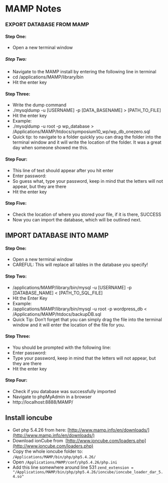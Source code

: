 # MAMP Notes

### EXPORT DATABASE FROM MAMP
#### Step One:
  - Open a new terminal window
  
##### Step Two:
  - Navigate to the MAMP install by entering the following line in terminal
  - cd /applications/MAMP/library/bin
  - Hit the enter key
  
#### Step Three:
  - Write the dump command
  - ./mysqldump -u [USERNAME] -p [DATA_BASENAME] > [PATH_TO_FILE]
  - Hit the enter key
  - Example:
  - ./mysqldump -u root -p wp_database > /Applications/MAMP/htdocs/symposium10_wp/wp_db_onezero.sql
  - Quick tip: to navigate to a folder quickly you can drag the folder into the terminal window and it will write the location of the folder. It was a great day when someone showed me this.
  
#### Step Four:
  - This line of text should appear after you hit enter
  - Enter password:
  - So guess what, type your password, keep in mind that the letters will not appear, but they are there
  - Hit the enter key
  
#### Step Five:
  - Check the location of where you stored your file, if it is there, SUCCESS
  - Now you can import the database, which will be outlined next.

## IMPORT DATABASE INTO MAMP
#### Step One:
  - Open a new terminal window
  - CAREFUL: This will replace all tables in the database you specify!
  
#### Step Two:
  - /applications/MAMP/library/bin/mysql -u [USERNAME] -p [DATABASE_NAME] < [PATH_TO_SQL_FILE]
  - Hit the Enter Key
  - Example:
  - /applications/MAMP/library/bin/mysql -u root -p wordpress_db < /Applications/MAMP/htdocs/backupDB.sql
  - Quick Tip: Don’t forget that you can simply drag the file into the terminal window and it will enter the location of the file for you.
  
#### Step Three:
  - You should be prompted with the following line:
  - Enter password:
  - Type your password, keep in mind that the letters will not appear, but they are there
  - Hit the enter key
  
#### Step Four:
  - Check if you database was successfully imported
  - Navigate to phpMyAdmin in a browser
  - http://localhost:8888/MAMP/

## Install ioncube
  - Get php 5.4.26 from here: [http://www.mamp.info/en/downloads/](http://www.mamp.info/en/downloads/)
  - Download ionCube from  [http://www.ioncube.com/loaders.php](http://www.ioncube.com/loaders.php)
  - Copy the whole ioncube folder to: `/Applications/MAMP/bin/php/php5.4.26/`
  - Open `/Applications/MAMP/conf/php5.4.26/php.ini`
  - Add this line somewhere around line 531 `zend_extension = "/Applications/MAMP/bin/php/php5.4.26/ioncube/ioncube_loader_dar_5.4.so"`
  

